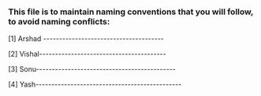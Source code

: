 ### This file is to maintain naming conventions that you will follow, to avoid naming conflicts:




[1] Arshad --------------------------------------





[2] Vishal----------------------------------------





[3] Sonu--------------------------------------------




[4] Yash----------------------------------------------
